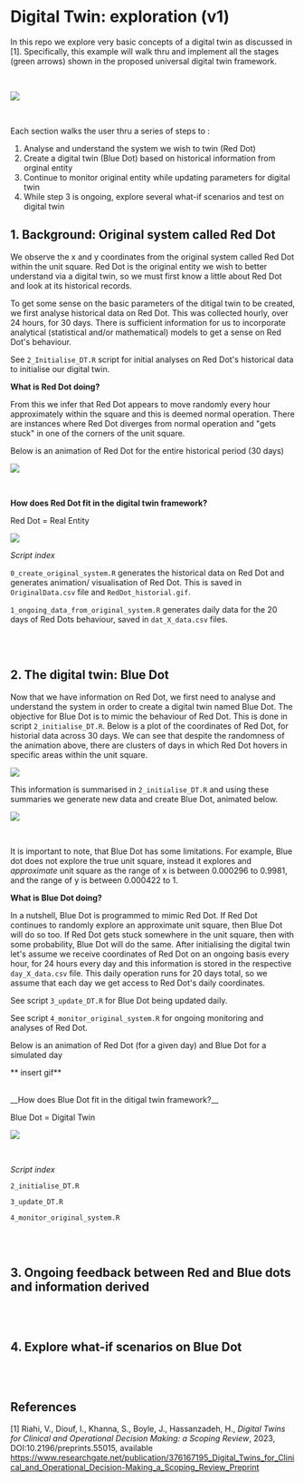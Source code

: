 # Digital Twin: exploration (v1)

In this repo we explore very basic concepts of a digital twin as discussed in [1]. Specifically, this example will walk thru and implement all the stages (green arrows) shown in the proposed universal digital twin framework.

<br>

![](Figure1_withPermissionFromAuthors.png)

<br>

Each section walks the user thru a series of steps to :

1. Analyse and understand the system we wish to twin (Red Dot)
2. Create a digital twin (Blue Dot) based on historical information from orginal entity
3. Continue to monitor original entity while updating parameters for digital twin
4. While step 3 is ongoing, explore several what-if scenarios and test on digital twin 




## 1. Background: Original system called Red Dot

We observe the x and y coordinates from the original system called Red Dot within the unit square. Red Dot is the original entity we wish to better understand via a digital twin, so we must first know a little about Red Dot and look at its historical records.

To get some sense on the basic parameters of the ditigal twin to be created, we first analyse historical data on Red Dot. This was collected hourly, over 24 hours, for 30 days. There is sufficient information for us to incorporate analytical (statistical and/or mathematical) models to get a sense on Red Dot's behaviour.  

See `2_Initialise_DT.R` script for initial analyses on Red Dot's historical data to initialise our digital twin. 


__What is Red Dot doing?__

From this we infer that Red Dot appears to move randomly every hour approximately within the square and this is deemed normal operation. There are instances where Red Dot diverges from normal operation and "gets stuck" in one of the corners of the unit square.

Below is an animation of Red Dot for the entire historical period (30 days)

![](https://github.com/MarcelaCespedes/Digital_Twin_Explore1/blob/main/RedDot_historial.gif)

<br>

__How does Red Dot fit in the digital twin framework?__

Red Dot = Real Entity

![](Step1_RD_inDT_framework.png)
<br>

_Script index_

`0_create_original_system.R` generates the historical data on Red Dot and generates animation/ visualisation of Red Dot. This is saved in `OriginalData.csv` file and `RedDot_historial.gif`.

`1_ongoing_data_from_original_system.R` generates daily data for the 20 days of Red Dots behaviour, saved in `dat_X_data.csv` files.



<br>
<br>


## 2. The digital twin: Blue Dot

Now that we have information on Red Dot, we first need to analyse and understand the system in order to create a digital twin named Blue Dot. The objective for Blue Dot is to mimic the behaviour of Red Dot. This is done in script `2_initialise_DT.R`. Below is a plot of the coordinates of Red Dot, for historial data across 30 days. We can see that despite the randomness of the animation above, there are clusters of days in which Red Dot hovers in specific areas within the unit square. 

![](RD_Historical_coord_patterns.png)

This information is summarised in `2_initialise_DT.R` and using these summaries we generate new data and create Blue Dot, animated below.

![](https://github.com/MarcelaCespedes/Digital_Twin_Explore1/blob/main/BlueDot_initialised.gif)

<br>

It is important to note, that Blue Dot has some limitations. For example, Blue dot does not explore the true unit square, instead it explores and _approximate_ unit square as the range of x is between 0.000296 to 0.9981, and the range of y is between 0.000422 to 1.

__What is Blue Dot doing?__

In a nutshell, Blue Dot is programmed to mimic Red Dot. If Red Dot continues to randomly explore an approximate unit square, then Blue Dot will do so too. If Red Dot gets stuck somewhere in the unit square, then with some probability, Blue Dot will do the same. After initialising the digital twin let's assume we receive coordinates of Red Dot on an ongoing basis every hour, for 24 hours every day and this information is stored in the respective `day_X_data.csv` file. This daily operation runs for 20 days total, so we assume that each day we get access to Red Dot's daily coordinates. 

See script `3_update_DT.R` for Blue Dot being updated daily. 

See script `4_monitor_original_system.R` for ongoing monitoring and analyses of Red Dot.

Below is an animation of Red Dot (for a given day) and Blue Dot for a simulated day 

** insert gif**

<br>
__How does Blue Dot fit in the ditigal twin framework?__

Blue Dot = Digital Twin

![](Step1_RD_inDT_framework.png)

<br>


_Script index_

`2_initialise_DT.R`

`3_update_DT.R`

`4_monitor_original_system.R`




<br>
<br>

## 3. Ongoing feedback between Red and Blue dots and information derived


<br>
<br>

## 4. Explore what-if scenarios on Blue Dot




<br>
<br>

## References

[1] Riahi, V., Diouf, I., Khanna, S., Boyle, J., Hassanzadeh, H., _Digital Twins for Clinical and Operational Decision Making: a Scoping Review_, 2023, DOI:10.2196/preprints.55015, available https://www.researchgate.net/publication/376167195_Digital_Twins_for_Clinical_and_Operational_Decision-Making_a_Scoping_Review_Preprint
